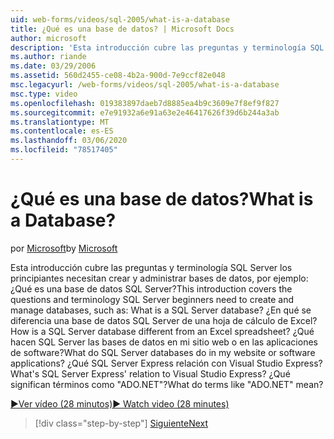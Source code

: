 ```yaml
---
uid: web-forms/videos/sql-2005/what-is-a-database
title: ¿Qué es una base de datos? | Microsoft Docs
author: microsoft
description: 'Esta introducción cubre las preguntas y terminología SQL Server los principiantes necesitan crear y administrar bases de datos, por ejemplo: ¿Qué es una base de datos SQL Server? Cómo...'
ms.author: riande
ms.date: 03/29/2006
ms.assetid: 560d2455-ce08-4b2a-900d-7e9ccf82e048
msc.legacyurl: /web-forms/videos/sql-2005/what-is-a-database
msc.type: video
ms.openlocfilehash: 019383897daeb7d8885ea4b9c3609e7f8ef9f827
ms.sourcegitcommit: e7e91932a6e91a63e2e46417626f39d6b244a3ab
ms.translationtype: MT
ms.contentlocale: es-ES
ms.lasthandoff: 03/06/2020
ms.locfileid: "78517405"
---
```

# <a name="what-is-a-database"></a><span data-ttu-id="77da0-105">¿Qué es una base de datos?</span><span class="sxs-lookup"><span data-stu-id="77da0-105">What is a Database?</span></span>

<span data-ttu-id="77da0-106">por [Microsoft](https://github.com/microsoft)</span><span class="sxs-lookup"><span data-stu-id="77da0-106">by [Microsoft](https://github.com/microsoft)</span></span>

<span data-ttu-id="77da0-107">Esta introducción cubre las preguntas y terminología SQL Server los principiantes necesitan crear y administrar bases de datos, por ejemplo: ¿Qué es una base de datos SQL Server?</span><span class="sxs-lookup"><span data-stu-id="77da0-107">This introduction covers the questions and terminology SQL Server beginners need to create and manage databases, such as: What is a SQL Server database?</span></span> <span data-ttu-id="77da0-108">¿En qué se diferencia una base de datos SQL Server de una hoja de cálculo de Excel?</span><span class="sxs-lookup"><span data-stu-id="77da0-108">How is a SQL Server database different from an Excel spreadsheet?</span></span> <span data-ttu-id="77da0-109">¿Qué hacen SQL Server las bases de datos en mi sitio web o en las aplicaciones de software?</span><span class="sxs-lookup"><span data-stu-id="77da0-109">What do SQL Server databases do in my website or software applications?</span></span> <span data-ttu-id="77da0-110">¿Qué SQL Server Express relación con Visual Studio Express?</span><span class="sxs-lookup"><span data-stu-id="77da0-110">What's SQL Server Express' relation to Visual Studio Express?</span></span> <span data-ttu-id="77da0-111">¿Qué significan términos como "ADO.NET"?</span><span class="sxs-lookup"><span data-stu-id="77da0-111">What do terms like "ADO.NET" mean?</span></span>

[<span data-ttu-id="77da0-112">&#9654;Ver vídeo (28 minutos)</span><span class="sxs-lookup"><span data-stu-id="77da0-112">&#9654; Watch video (28 minutes)</span></span>](https://channel9.msdn.com/Blogs/ASP-NET-Site-Videos/what-is-a-database)

> [!div class="step-by-step"]
> [<span data-ttu-id="77da0-113">Siguiente</span><span class="sxs-lookup"><span data-stu-id="77da0-113">Next</span></span>](understanding-database-tables-and-records.md)
